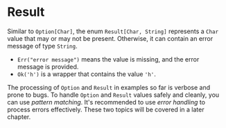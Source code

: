 # Result

Similar to `Option[Char]`, the enum `Result[Char, String]` represents a `Char` value that may or may not be present. Otherwise, it can contain an error message of type `String`.

- `Err("error message")` means the value is missing, and the error message is provided.
- `Ok('h')` is a wrapper that contains the value `'h'`.

The processing of `Option` and `Result` in examples so far is verbose and prone to bugs. To handle `Option` and `Result` values safely and cleanly, you can use *pattern matching*. It's recommended to use *error handling* to process errors effectively. These two topics will be covered in a later chapter.

